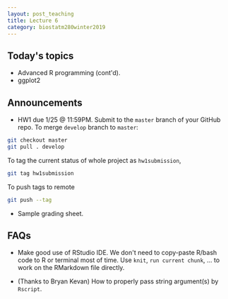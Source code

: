 ```yaml
---
layout: post_teaching
title: Lecture 6
category: biostatm280winter2019
---
```


## Today's topics

* Advanced R programming (cont'd).
* ggplot2

## Announcements

* HW1 due 1/25 @ 11:59PM. Submit to the `master` branch of your GitHub repo. To merge `develop` branch to `master`:  
```bash
git checkout master
git pull . develop
```
To tag the current status of whole project as `hw1submission`,
```bash
git tag hw1submission
```
To push tags to remote
```bash
git push --tag
```

* Sample grading sheet.

## FAQs

* Make good use of RStudio IDE. We don't need to copy-paste R/bash code to R or terminal most of time. Use `knit`, `run current chunk`, ... to work on the RMarkdown file directly.

* (Thanks to Bryan Kevan) How to properly pass string argument(s) by `Rscript`. 